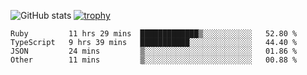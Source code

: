 ![GitHub stats](https://github-readme-stats.vercel.app/api?username=ksk001100&show_icons=true&theme=tokyonight)
[![trophy](https://github-profile-trophy.vercel.app/?username=ksk001100&theme=onedark)](https://github.com/ryo-ma/github-profile-trophy)

<!--START_SECTION:waka-->

```text
Ruby         11 hrs 29 mins  █████████████▒░░░░░░░░░░░   52.80 %
TypeScript   9 hrs 39 mins   ███████████░░░░░░░░░░░░░░   44.40 %
JSON         24 mins         ▒░░░░░░░░░░░░░░░░░░░░░░░░   01.86 %
Other        11 mins         ▒░░░░░░░░░░░░░░░░░░░░░░░░   00.88 %
```

<!--END_SECTION:waka-->
